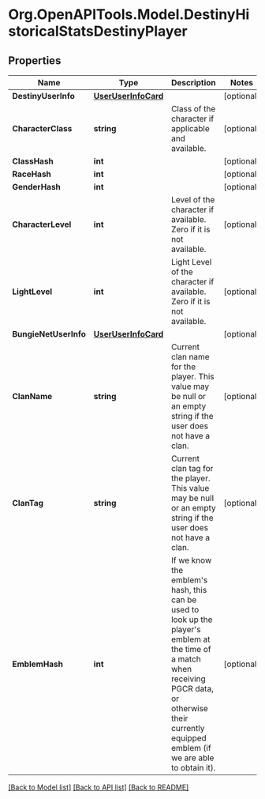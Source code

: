 # Org.OpenAPITools.Model.DestinyHistoricalStatsDestinyPlayer

## Properties

Name | Type | Description | Notes
------------ | ------------- | ------------- | -------------
**DestinyUserInfo** | [**UserUserInfoCard**](UserUserInfoCard.md) |  | [optional] 
**CharacterClass** | **string** | Class of the character if applicable and available. | [optional] 
**ClassHash** | **int** |  | [optional] 
**RaceHash** | **int** |  | [optional] 
**GenderHash** | **int** |  | [optional] 
**CharacterLevel** | **int** | Level of the character if available. Zero if it is not available. | [optional] 
**LightLevel** | **int** | Light Level of the character if available. Zero if it is not available. | [optional] 
**BungieNetUserInfo** | [**UserUserInfoCard**](UserUserInfoCard.md) |  | [optional] 
**ClanName** | **string** | Current clan name for the player. This value may be null or an empty string if the user does not have a clan. | [optional] 
**ClanTag** | **string** | Current clan tag for the player. This value may be null or an empty string if the user does not have a clan. | [optional] 
**EmblemHash** | **int** | If we know the emblem&#39;s hash, this can be used to look up the player&#39;s emblem at the time of a match when receiving PGCR data, or otherwise their currently equipped emblem (if we are able to obtain it). | [optional] 

[[Back to Model list]](../README.md#documentation-for-models) [[Back to API list]](../README.md#documentation-for-api-endpoints) [[Back to README]](../README.md)

